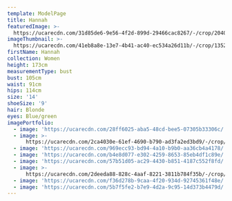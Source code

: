 ```yaml
---
template: ModelPage
title: Hannah
featuredImage: >-
  https://ucarecdn.com/31d85de6-9e56-4f2d-899d-29466cac8267/-/crop/2040x982/0,305/-/preview/
imageThumbnail: >-
  https://ucarecdn.com/41eb8a8e-13e7-4b41-ac40-ec534a26d11b/-/crop/1352x1873/63,0/-/preview/
firstName: Hannah
collection: Women
height: 173cm
measurementType: bust
bust: 105cm
waist: 91cm
hips: 114cm
size: '14'
shoeSize: '9'
hair: Blonde
eyes: Blue/green
imagePortfolio:
  - image: 'https://ucarecdn.com/28ff6025-aba5-48cd-bee5-07305b33306c/'
  - image: >-
      https://ucarecdn.com/2ca4030e-61ef-4690-b790-ad3fa2ed3bd9/-/crop/1632x2244/0,205/-/preview/
  - image: 'https://ucarecdn.com/969ecc93-bd94-4a10-b9b0-aa36cb4a4178/'
  - image: 'https://ucarecdn.com/b4e8d077-e302-4259-8653-85eb4df1c89e/'
  - image: 'https://ucarecdn.com/57b51d05-ac29-4430-b851-4187c552f8fd/'
  - image: >-
      https://ucarecdn.com/2deeda88-828c-4aaf-8221-3811b784f35b/-/crop/1632x2190/0,259/-/preview/
  - image: 'https://ucarecdn.com/f36d278b-9caa-4f20-934d-92745361f48e/'
  - image: 'https://ucarecdn.com/5b7f5fe2-b7e9-4d2a-9c95-14d373b4479d/'
---
```


